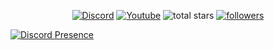 <p align="center">
  <a href="https://dsc.gg/servertipacvn"><img alt="Discord" title="Discord" src="https://img.shields.io/badge/-Discord-7289DA?style=for-the-badge&logo=discord&logoColor=white"/></a>
  <a href="https://youtube.com/@snipavn205"><img alt="Youtube" title="Youtube" src="https://img.shields.io/badge/-Youtube-FF0000?style=for-the-badge&logo=youtube&logoColor=white"/></a>
<img alt="total stars" title="Total stars on GitHub" src="https://custom-icon-badges.demolab.com/github/stars/Snipavn?color=B8B92B&style=for-the-badge&labelColor=959532&logo=star"/></a>
   <a href="https://github.com/Snipavn"><img alt="followers" title="Follow me on Github" src="https://img.shields.io/github/followers/Snipavn?color=236ad3&style=for-the-badge&logo=github&label=Follow"/></a>
 </p>
 
[![Discord Presence](https://lanyard.cnrad.dev/api/882844895902040104)](https://discord.com/users/882844895902040104)
